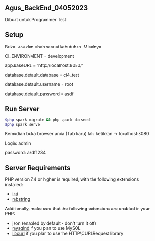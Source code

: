 ## Agus_BackEnd_04052023
<p>Dibuat untuk Programmer Test</p>

## Setup

Buka `.env` dan ubah sesuai kebutuhan. Misalnya

CI_ENVIRONMENT = development

app.baseURL = 'http://localhost:8080/'

database.default.database = ci4_test

database.default.username = root

database.default.password = asdf

## Run Server
```bash
$php spark migrate && php spark db:seed
$php spark serve
```

Kemudian buka browser anda (Tab baru) lalu ketikkan -> localhost:8080

Login: admin

password: asdf1234


## Server Requirements

PHP version 7.4 or higher is required, with the following extensions installed:

- [intl](http://php.net/manual/en/intl.requirements.php)
- [mbstring](http://php.net/manual/en/mbstring.installation.php)

Additionally, make sure that the following extensions are enabled in your PHP:

- json (enabled by default - don't turn it off)
- [mysqlnd](http://php.net/manual/en/mysqlnd.install.php) if you plan to use MySQL
- [libcurl](http://php.net/manual/en/curl.requirements.php) if you plan to use the HTTP\CURLRequest library
